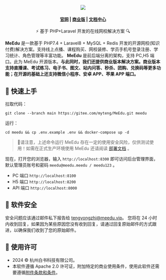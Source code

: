 <p align="center">
  <a href="https://www.meedu.vip" target="_blank">
    <img src="https://meedu.cloud.oss.meedu.vip/github/banner.png">
  </a>
</p>

<h4 align="center">
  <a href="https://www.meedu.vip">官网</a> |
  <a href="https://meedu.vip/price.html">商业版</a> |
  <a href="https://faq.meedu.vip">文档中心</a>
</h4>

<p align="center">⚡ 基于 PHP+Laravel 开发的在线网校解决方案 🔍</p>

**MeEdu** 是一款基于 PHP7.4 + Laravel8 + MySQL + Redis 开发的开源网校(知识付费)解决方案。支持线上点播、课程购买、网校装修、学员手机号登录注册、学习统计、角色管理等丰富功能。
**MeEdu** 是前后端分离的架构，支持 PC,H5 端口。此为 MeEdu 开源版本。**与此同时，我们还提供商业版本解决方案。商业版本支持直播课、考试练习、电子书、图文、站内问答、秒杀、团购、兑换码等更多功能；在开源的基础上还支持微信小程序、安卓 APP、苹果 APP 端口。**

## 🚀 快速上手

拉取代码：

```
git clone --branch main https://gitee.com/myteng/MeEdu.git meedu
```

运行：

```
cd meedu && cp .env.example .env && docker-compose up -d
```

> 🚨请注意，上述命令运行 MeEdu 存在一定的使用安全风险，仅供测试使用！如需在正式生产环境使用 MeEdu 还请阅读 [部署文档](https://faq.meedu.vip/doc/g9jK0KXmFe) 。

现在，打开您的浏览器，输入 `http://localhost:8300` 即可访问后台管理界面，默认管理员账号和密码 `meedu@meedu.meedu / meedu123` 。

- PC 端口 `http://localhost:8100`
- H5 端口 `http://localhost:8200`
- API 端口 `http://localhost:8000`

## 🔰️ 软件安全

安全问题应该通过邮件私下报告给 tengyongzhi@meedu.vip。 您将在 24 小时内收到回复，如果因为某些原因您没有收到回复，请通过回复原始邮件的方式跟进，以确保我们收到了您的原始邮件。

## 📃 使用许可

- 2024 © 杭州白书科技有限公司。
- 本软件遵循 Apache 2.0 许可证，附加特定的商业使用条件，使用此软件还需要遵循[附件条款和条件](ADDITIONAL_TERMS.md)。
